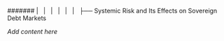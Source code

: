 ####### |   |   |   |   |   |   ├── Systemic Risk and Its Effects on Sovereign Debt Markets

*Add content here*